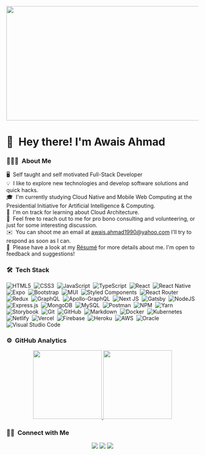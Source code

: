 <p align="center"><img src="https://media.giphy.com/media/dWesBcTLavkZuG35MI/giphy.gif" width="600" height="300"  /></p>

# 👋 &nbsp;Hey there! I'm Awais Ahmad

### 👨🏻‍💻 &nbsp;About Me

🖥 &nbsp;Self taught and self motivated Full-Stack Developer\
💡 &nbsp;I like to explore new technologies and develop software solutions and quick hacks.\
🎓 &nbsp;I'm currently studying Cloud Native and Mobile Web Computing at the Presidential Initiative for Artificial Intelligence & Computing.\
🌱 &nbsp;I'm on track for learning about Cloud Architecture.\
💬 &nbsp;Feel free to reach out to me for pro bono consulting and volunteering, or just for some interesting discussion.\
✉️ &nbsp;You can shoot me an email at awais.ahmad1990@yahoo.com I'll try to respond as soon as I can.\
📄 &nbsp;Please have a look at my [Résumé](https://www.github.com/imawaisahmad) for more details about me. I'm open to feedback and suggestions!

### 🛠 &nbsp;Tech Stack

![HTML5](https://img.shields.io/badge/html5-%23E34F26.svg?style=flat&logo=html5&logoColor=white)&nbsp;
![CSS3](https://img.shields.io/badge/css3-%231572B6.svg?style=flat&logo=css3&logoColor=white)&nbsp;
![JavaScript](https://img.shields.io/badge/javascript-%23323330.svg?flat&logo=javascript&logoColor=%23F7DF1E)&nbsp;
![TypeScript](https://img.shields.io/badge/typescript-%23007ACC.svg?style=flat&logo=typescript&logoColor=white)&nbsp;
![React](https://img.shields.io/badge/react-%2320232a.svg?style=flat&logo=react&logoColor=%2361DAFB)&nbsp;
![React Native](https://img.shields.io/badge/react_native-%2320232a.svg?style=flat&logo=react&logoColor=%2361DAFB)&nbsp;
![Expo](https://img.shields.io/badge/expo-1C1E24?style=flat&logo=expo&logoColor=#D04A37)&nbsp;
![Bootstrap](https://img.shields.io/badge/bootstrap-%23563D7C.svg?style=style=flat&logo=bootstrap&logoColor=white)&nbsp;
![MUI](https://img.shields.io/badge/MUI-%230081CB.svg?style=flat&logo=mui&logoColor=white)&nbsp;
![Styled Components](https://img.shields.io/badge/styled--components-DB7093?style=flat&logo=styled-components&logoColor=white)&nbsp;
![React Router](https://img.shields.io/badge/React_Router-CA4245?style=style=flat&logo=react-router&logoColor=white)&nbsp;
![Redux](https://img.shields.io/badge/redux-%23593d88.svg?style=style=flat&logo=redux&logoColor=white)&nbsp;
![GraphQL](https://img.shields.io/badge/-GraphQL-E10098?style=flat&logo=graphql&logoColor=white)&nbsp;
![Apollo-GraphQL](https://img.shields.io/badge/-ApolloGraphQL-311C87?style=flat&logo=apollo-graphql)&nbsp;
![Next JS](https://img.shields.io/badge/Next-black?style=style=flat&logo=next.js&logoColor=white)&nbsp;
![Gatsby](https://img.shields.io/badge/Gatsby-%23663399.svg?style=flat&logo=gatsby&logoColor=white)&nbsp;
![NodeJS](https://img.shields.io/badge/node.js-6DA55F?style=style=flat&logo=node.js&logoColor=white)&nbsp;
![Express.js](https://img.shields.io/badge/express.js-%23404d59.svg?style=flat&logo=express&logoColor=%2361DAFB)&nbsp;
![MongoDB](https://img.shields.io/badge/MongoDB-%234ea94b.svg?style=flat&logo=mongodb&logoColor=white)&nbsp;
![MySQL](https://img.shields.io/badge/mysql-%2300f.svg?style=flat&logo=mysql&logoColor=white)&nbsp;
![Postman](https://img.shields.io/badge/Postman-FF6C37?style=flat&logo=postman&logoColor=white)&nbsp;
![NPM](https://img.shields.io/badge/NPM-%23000000.svg?style=flat&logo=npm&logoColor=white)&nbsp;
![Yarn](https://img.shields.io/badge/yarn-%232C8EBB.svg?style=flat&logo=yarn&logoColor=white)&nbsp;
![Storybook](https://img.shields.io/badge/-Storybook-FF4785?style=flat&logo=storybook&logoColor=white)&nbsp;
![Git](https://img.shields.io/badge/git-%23F05033.svg?style=flat&logo=git&logoColor=white)&nbsp;
![GitHub](https://img.shields.io/badge/github-%23121011.svg?style=flat&logo=github&logoColor=white)&nbsp;
![Markdown](https://img.shields.io/badge/markdown-%23000000.svg?style=flat&logo=markdown&logoColor=white)&nbsp;
![Docker](https://img.shields.io/badge/docker-%230db7ed.svg?style=flat&logo=docker&logoColor=white)&nbsp;
![Kubernetes](https://img.shields.io/badge/kubernetes-%23326ce5.svg?style=flat&logo=kubernetes&logoColor=white)&nbsp;
![Netlify](https://img.shields.io/badge/netlify-%23000000.svg?style=flat&logo=netlify&logoColor=#00C7B7)&nbsp;
![Vercel](https://img.shields.io/badge/vercel-%23000000.svg?style=flat&logo=vercel&logoColor=white)&nbsp;
![Firebase](https://img.shields.io/badge/firebase-%23039BE5.svg?style=flat&logo=firebase)&nbsp;
![Heroku](https://img.shields.io/badge/heroku-%23430098.svg?style=flat&logo=heroku&logoColor=white)&nbsp;
![AWS](https://img.shields.io/badge/AWS-%23FF9900.svg?style=flat&logo=amazon-aws&logoColor=white)&nbsp;
![Oracle](https://img.shields.io/badge/Oracle-F80000?style=flat&logo=oracle&logoColor=white)&nbsp;
![Visual Studio Code](https://img.shields.io/badge/Visual%20Studio%20Code-0078d7.svg?style=flat&logo=visual-studio-code&logoColor=white)&nbsp;

### ⚙️ &nbsp;GitHub Analytics

<p align="center">
<a href="https://github.com/imawaisahmad">
  <img height="180em" src="https://github-readme-stats-eight-theta.vercel.app/api?username=imawaisahmad&show_icons=true&theme=algolia&include_all_commits=true&count_private=true"/>
  <img height="180em" src="https://github-readme-stats-eight-theta.vercel.app/api/top-langs/?username=imawaisahmad&layout=compact&langs_count=8&theme=algolia"/>
</a>
</p>

### 🤝🏻 &nbsp;Connect with Me

<p align="center">
<a href="https://linkedin.com/in/imawaisahmad"><img src="https://img.shields.io/badge/-imawaisahmad-0077B5?style=flat&logo=Linkedin&logoColor=white"/></a>
<a href="mailto:awais.ahmad1990@yahoo.com"><img src="https://img.shields.io/badge/awais.ahmad1990@yahoo.com-6001D2?style=flat&logo=Yahoo!&logoColor=white"/></a>
<a href="https://facebook.com/imawaisahmad"><img src="https://img.shields.io/badge/-imawaisahmad-1877F2?style=flat&logo=Facebook&logoColor=white"/></a>
